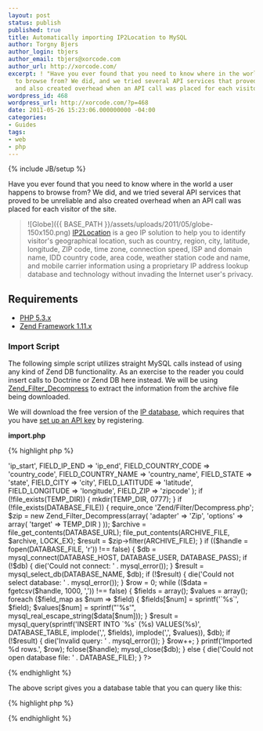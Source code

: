 ```yaml
---
layout: post
status: publish
published: true
title: Automatically importing IP2Location to MySQL
author: Torgny Bjers
author_login: tbjers
author_email: tbjers@xorcode.com
author_url: http://xorcode.com/
excerpt: ! "Have you ever found that you need to know where in the world a user happens
  to browse from? We did, and we tried several API services that proved to be unreliable
  and also created overhead when an API call was placed for each visitor of the site.\r\n"
wordpress_id: 468
wordpress_url: http://xorcode.com/?p=468
date: 2011-05-26 15:23:06.000000000 -04:00
categories:
- Guides
tags:
- web
- php
---
```


{% include JB/setup %}

Have you ever found that you need to know where in the world a user happens to browse from? We did, and we tried several API services that proved to be unreliable and also created overhead when an API call was placed for each visitor of the site.

> ![Globe]({{ BASE_PATH }}/assets/uploads/2011/05/globe-150x150.png) [IP2Location](http://xorcode.net/jdBHWg) is a geo IP solution to help you to identify visitor's geographical location, such as country, region, city, latitude, longitude, ZIP code, time zone, connection speed, ISP and domain name, IDD country code, area code, weather station code and name, and mobile carrier information using a proprietary IP address lookup database and technology without invading the Internet user's privacy.

## Requirements

 * [PHP 5.3.x](http://xorcode.net/jBkXxG)
 * [Zend Framework 1.11.x](http://xorcode.net/lm0zQC)

### Import Script

The following simple script utilizes straight MySQL calls instead of using any kind of Zend DB functionality. As an exercise to the reader you could insert calls to Doctrine or Zend DB here instead. We will be using <a href="http://xorcode.net/lhFyOz" target="_blank">Zend_Filter_Decompress</a> to extract the information from the archive file being downloaded.

We will download the free version of the [IP database](http://xorcode.net/lAyPsB), which requires that you have [set up an API key](http://xorcode.net/jfZKkW) by registering.

**import.php**

{% highlight php %}
<?php
define('TEMP_DIR', sys_get_temp_dir() . DIRECTORY_SEPARATOR . 'ipinfodb');
define('API_KEY', 'INSERT_YOUR_API_KEY_HERE');
define('DATABASE_URL', 'http://lite.ip2location.com/?file=IP2LOCATION-LITE-DB9.CSV.ZIP&key=' . API_KEY);
define('ARCHIVE_FILE', TEMP_DIR . DIRECTORY_SEPARATOR . 'ip2location.zip');
define('DATABASE_FILE', TEMP_DIR . DIRECTORY_SEPARATOR . 'IP2LOCATION-LITE-DB9.CSV');

define('DATABASE_HOST', '');
define('DATABASE_NAME', '');
define('DATABASE_USER', '');
define('DATABASE_PASS', '');
define('DATABASE_TABLE', 'ipinfodb');

// "16778240","16779263","AU","AUSTRALIA","QUEENSLAND","MILTON","-35.316667","150.433333","-"
define('FIELD_IP_START', 0);
define('FIELD_IP_END', 1);
define('FIELD_COUNTRY_CODE', 2);
define('FIELD_COUNTRY_NAME', 3);
define('FIELD_STATE', 4);
define('FIELD_CITY', 5);
define('FIELD_LATITUDE', 6);
define('FIELD_LONGITUDE', 7);
define('FIELD_ZIP', 8);

$field_map = array(
	FIELD_IP_START => 'ip_start',
	FIELD_IP_END => 'ip_end',
	FIELD_COUNTRY_CODE => 'country_code',
	FIELD_COUNTRY_NAME => 'country_name',
	FIELD_STATE => 'state',
	FIELD_CITY => 'city',
	FIELD_LATITUDE => 'latitude',
	FIELD_LONGITUDE => 'longitude',
	FIELD_ZIP => 'zipcode'
);

if (!file_exists(TEMP_DIR)) {
	mkdir(TEMP_DIR, 0777);
}

if (!file_exists(DATABASE_FILE)) {
	require_once 'Zend/Filter/Decompress.php';
	$zip = new Zend_Filter_Decompress(array(
		'adapter' => 'Zip',
		'options' => array(
			'target' => TEMP_DIR
		)
	));

	$archive = file_get_contents(DATABASE_URL);
	file_put_contents(ARCHIVE_FILE, $archive, LOCK_EX);
	$result = $zip->filter(ARCHIVE_FILE);
}

if (($handle = fopen(DATABASE_FILE, 'r')) !== false) {
	$db = mysql_connect(DATABASE_HOST, DATABASE_USER, DATABASE_PASS);
	if (!$db) {
		die('Could not connect: ' . mysql_error());
	}
	$result = mysql_select_db(DATABASE_NAME, $db);
	if (!$result) {
		die('Could not select database: ' . mysql_error());
	}
	$row = 0;
	while (($data = fgetcsv($handle, 1000, ',')) !== false) {
		$fields = array();
		$values = array();
		foreach ($field_map as $num => $field) {
			$fields[$num] = sprintf('`%s`', $field);
			$values[$num] = sprintf("'%s'", mysql_real_escape_string($data[$num]));
		}
		$result = mysql_query(sprintf('INSERT INTO `%s` (%s) VALUES(%s)', DATABASE_TABLE, implode(',', $fields), implode(',', $values)), $db);
		if (!$result) {
			die('Invalid query: ' . mysql_error());
		}
		$row++;
	}
	printf('Imported %d rows.', $row);
	fclose($handle);
	mysql_close($db);
} else {
	die('Could not open database file: ' . DATABASE_FILE);
}
?>
{% endhighlight %}

The above script gives you a database table that you can query like this:

{% highlight php %}
<?php
$sql = sprintf('SELECT * FROM ipinfodb WHERE ip_start <= %d ORDER BY ip_start DESC LIMIT 1', ip2long($_SERVER['REMOTE_ADDR']));
?>
{% endhighlight %}
